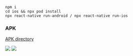 ```
npm i
cd ios && npx pod install
npx react-native run-android / npx react-native run-ios
```

### APK

[APK directory](./apk)
<br>

![](iOS.gif)
![](android.gif)
